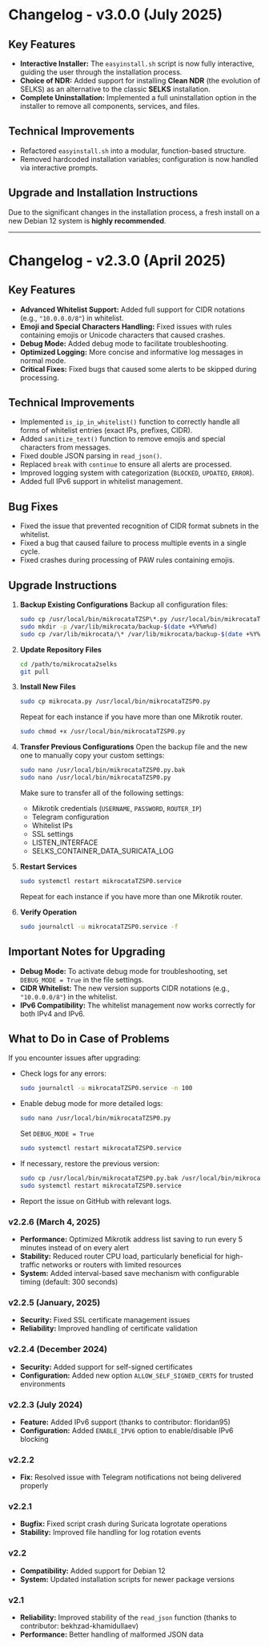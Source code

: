 # Changelog - v3.0.0 (July 2025)

## Key Features

*   **Interactive Installer:** The `easyinstall.sh` script is now fully interactive, guiding the user through the installation process.
*   **Choice of NDR:** Added support for installing **Clean NDR** (the evolution of SELKS) as an alternative to the classic **SELKS** installation.
*   **Complete Uninstallation:** Implemented a full uninstallation option in the installer to remove all components, services, and files.

## Technical Improvements

*   Refactored `easyinstall.sh` into a modular, function-based structure.
*   Removed hardcoded installation variables; configuration is now handled via interactive prompts.

## Upgrade and Installation Instructions

Due to the significant changes in the installation process, a fresh install on a new Debian 12 system is **highly recommended**.

---

# Changelog - v2.3.0 (April 2025)

## Key Features

* **Advanced Whitelist Support:** Added full support for CIDR notations (e.g., `"10.0.0.0/8"`) in whitelist.
* **Emoji and Special Characters Handling:** Fixed issues with rules containing emojis or Unicode characters that caused crashes.
* **Debug Mode:** Added debug mode to facilitate troubleshooting.
* **Optimized Logging:** More concise and informative log messages in normal mode.
* **Critical Fixes:** Fixed bugs that caused some alerts to be skipped during processing.

## Technical Improvements

* Implemented `is_ip_in_whitelist()` function to correctly handle all forms of whitelist entries (exact IPs, prefixes, CIDR).
* Added `sanitize_text()` function to remove emojis and special characters from messages.
* Fixed double JSON parsing in `read_json()`.
* Replaced `break` with `continue` to ensure all alerts are processed.
* Improved logging system with categorization (`BLOCKED`, `UPDATED`, `ERROR`).
* Added full IPv6 support in whitelist management.

## Bug Fixes

* Fixed the issue that prevented recognition of CIDR format subnets in the whitelist.
* Fixed a bug that caused failure to process multiple events in a single cycle.
* Fixed crashes during processing of PAW rules containing emojis.

## Upgrade Instructions

1.  **Backup Existing Configurations**
    Backup all configuration files:

    ```bash
    sudo cp /usr/local/bin/mikrocataTZSP\*.py /usr/local/bin/mikrocataTZSP\*.py.bak
    sudo mkdir -p /var/lib/mikrocata/backup-$(date +%Y%m%d)
    sudo cp /var/lib/mikrocata/\* /var/lib/mikrocata/backup-$(date +%Y%m%d)/
    ```

2.  **Update Repository Files**

    ```bash
    cd /path/to/mikrocata2selks
    git pull
    ```

3.  **Install New Files**

    ```bash
    sudo cp mikrocata.py /usr/local/bin/mikrocataTZSP0.py
    ```

    Repeat for each instance if you have more than one Mikrotik router.

    ```bash
    sudo chmod +x /usr/local/bin/mikrocataTZSP0.py
    ```

4.  **Transfer Previous Configurations**
    Open the backup file and the new one to manually copy your custom settings:

    ```bash
    sudo nano /usr/local/bin/mikrocataTZSP0.py.bak
    sudo nano /usr/local/bin/mikrocataTZSP0.py
    ```

    Make sure to transfer all of the following settings:

    * Mikrotik credentials (`USERNAME`, `PASSWORD`, `ROUTER_IP`)
    * Telegram configuration
    * Whitelist IPs
    * SSL settings
    * LISTEN_INTERFACE
    * SELKS_CONTAINER_DATA_SURICATA_LOG

5.  **Restart Services**

    ```bash
    sudo systemctl restart mikrocataTZSP0.service
    ```

    Repeat for each instance if you have more than one Mikrotik router.

6.  **Verify Operation**
    ```bash
    sudo journalctl -u mikrocataTZSP0.service -f
    ```

## Important Notes for Upgrading

* **Debug Mode:** To activate debug mode for troubleshooting, set `DEBUG_MODE = True` in the file settings.
* **CIDR Whitelist:** The new version supports CIDR notations (e.g., `"10.0.0.0/8"`) in the whitelist.
* **IPv6 Compatibility:** The whitelist management now works correctly for both IPv4 and IPv6.

## What to Do in Case of Problems

If you encounter issues after upgrading:

* Check logs for any errors:
    ```bash
    sudo journalctl -u mikrocataTZSP0.service -n 100
    ```
* Enable debug mode for more detailed logs:
    ```bash
    sudo nano /usr/local/bin/mikrocataTZSP0.py
    ```
    Set `DEBUG_MODE = True`
    ```bash
    sudo systemctl restart mikrocataTZSP0.service
    ```
* If necessary, restore the previous version:
    ```bash
    sudo cp /usr/local/bin/mikrocataTZSP0.py.bak /usr/local/bin/mikrocataTZSP0.py
    sudo systemctl restart mikrocataTZSP0.service
    ```
* Report the issue on GitHub with relevant logs.

### v2.2.6 (March 4, 2025)
- **Performance:** Optimized Mikrotik address list saving to run every 5 minutes instead of on every alert
- **Stability:** Reduced router CPU load, particularly beneficial for high-traffic networks or routers with limited resources
- **System:** Added interval-based save mechanism with configurable timing (default: 300 seconds)

### v2.2.5 (January, 2025)
- **Security:** Fixed SSL certificate management issues
- **Reliability:** Improved handling of certificate validation

### v2.2.4 (December 2024)
- **Security:** Added support for self-signed certificates
- **Configuration:** Added new option `ALLOW_SELF_SIGNED_CERTS` for trusted environments

### v2.2.3 (July 2024)
- **Feature:** Added IPv6 support (thanks to contributor: floridan95)
- **Configuration:** Added `ENABLE_IPV6` option to enable/disable IPv6 blocking

### v2.2.2
- **Fix:** Resolved issue with Telegram notifications not being delivered properly

### v2.2.1
- **Bugfix:** Fixed script crash during Suricata logrotate operations
- **Stability:** Improved file handling for log rotation events

### v2.2
- **Compatibility:** Added support for Debian 12
- **System:** Updated installation scripts for newer package versions

### v2.1
- **Reliability:** Improved stability of the `read_json` function (thanks to contributor: bekhzad-khamidullaev)
- **Performance:** Better handling of malformed JSON data
